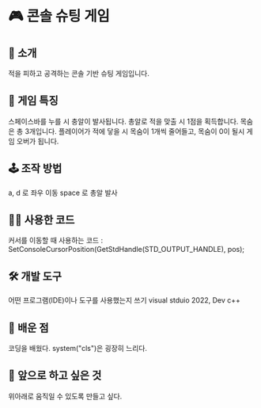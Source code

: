 # 🎮 콘솔 슈팅 게임
## 👋 소개
적을 피하고 공격하는 콘솔 기반 슈팅 게임입니다.

## 🎯 게임 특징
스페이스바를 누를 시 충알이 발사됩니다. 총알로 적을 맞출 시 1점을 획득합니다. 목숨은 총 3개입니다. 플레이어가 적에 닿을 시 목숨이 1개씩 줄어들고, 목숨이 0이 될시 게임 오버가 됩니다.

## 🕹️ 조작 방법
a, d 로 좌우 이동
space 로 총알 발사

## 🧑‍💻 사용한 코드
커서를 이동할 때 사용하는 코드 :
 SetConsoleCursorPosition(GetStdHandle(STD_OUTPUT_HANDLE), pos);


## 🛠️ 개발 도구
어떤 프로그램(IDE)이나 도구를 사용했는지 쓰기
visual stduio 2022, Dev c++

## 💬 배운 점
코딩을 배웠다. system("cls")은 굉장히 느리다.

## 📌 앞으로 하고 싶은 것
위아래로 움직일 수 있도록 만들고 싶다.
